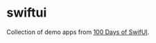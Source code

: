 # swiftui
Collection of demo apps from [100 Days of SwifUI](https://www.hackingwithswift.com/100/swiftui).
